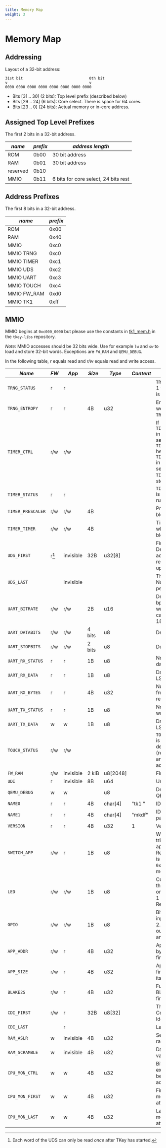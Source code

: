 ```yaml
---
title: Memory Map
weight: 3
---
```


# Memory Map

## Addressing

Layout of a 32-bit address:

```
31st bit                              0th bit
v                                     v
0000 0000 0000 0000 0000 0000 0000 0000
```

- Bits [31 .. 30] (2 bits): Top level prefix (described below)
- Bits [29 .. 24] (6 bits): Core select. There is space for 64 cores.
- Bits [23 ..  0] (24 bits): Actual memory or in-core address.


## Assigned Top Level Prefixes

The first 2 bits in a 32-bit address.

| *name*   | *prefix* | *address length*                     |
|----------|----------|--------------------------------------|
| ROM      | 0b00     | 30 bit address                       |
| RAM      | 0b01     | 30 bit address                       |
| reserved | 0b10     |                                      |
| MMIO     | 0b11     | 6 bits for core select, 24 bits rest |

## Address Prefixes

The first 8 bits in a 32-bit address.

| *name*      | *prefix* |
|-------------|----------|
| ROM         | 0x00     |
| RAM         | 0x40     |
| MMIO        | 0xc0     |
| MMIO TRNG   | 0xc0     |
| MMIO TIMER  | 0xc1     |
| MMIO UDS    | 0xc2     |
| MMIO UART   | 0xc3     |
| MMIO TOUCH  | 0xc4     |
| MMIO FW_RAM | 0xd0     |
| MMIO TK1    | 0xff     |

## MMIO

MMIO begins at `0xc000_0000` but please use the constants in
[tk1_mem.h](https://github.com/tillitis/tkey-libs/blob/main/include/tk1_mem.h)
in the `tkey-libs` repository.

*Note*: MMIO accesses should be 32 bits wide. Use for example `lw` and
`sw` to load and store 32-bit words. Exceptions are `FW_RAM` and
`QEMU_DEBUG`.

In the following table, *r* equals read and *r/w* equals read and
write access.

| *Name*            | *FW*  | *App*     | *Size* | *Type*   | *Content* | *Description*                                                           |
|-------------------|-------|-----------|--------|----------|-----------|-------------------------------------------------------------------------|
| `TRNG_STATUS`     | r     | r         |        |          |           | `TRNG_STATUS_READY_BIT` is 1 when an entropy word is available.         |
| `TRNG_ENTROPY`    | r     | r         | 4B     | u32      |           | Entropy word. Reading a word will clear `TRNG_STATUS`.                  |
| `TIMER_CTRL`      | r/w   | r/w       |        |          |           | If `TIMER_STATUS_RUNNING_BIT` in `TIMER_STATUS` is 0, setting `TIMER_CTRL_START_BIT` here starts the timer. If `TIMER_STATUS_RUNNING_BIT` in `TIMER_STATUS` is 1, setting `TIMER_CTRL_STOP_BIT` here stops the timer. |
| `TIMER_STATUS`    | r     | r         |        |          |           | `TIMER_STATUS_RUNNING_BIT` is 1 when the timer is running.              |
| `TIMER_PRESCALER` | r/w   | r/w       | 4B     |          |           | Prescaler init value. Write blocked when running.                       |
| `TIMER_TIMER`     | r/w   | r/w       | 4B     |          |           | Timer init or current value while running. Write blocked when running.  |
| `UDS_FIRST`       | r[^3] | invisible | 32B     | u32[8]  |           | First word of Unique Device Secret key. Word access only. **Note:** Only readable once per power up. |
| `UDS_LAST`        |       | invisible |        |          |           | The last word of the UDS. Note: Only readable once per power up.        |
| `UART_BITRATE`    | r/w   | r/w       | 2B     | u16      |           | Default 288 (62 500 bps). The bitrate is set by writing the divisor, calculated by: divisor = 18E6 / bps. |
| `UART_DATABITS`   | r/w   | r/w       | 4 bits | u8       |           | Default 8.                                                              |
| `UART_STOPBITS`   | r/w   | r/w       | 2 bits | u8       |           | Default 1.                                                              |
| `UART_RX_STATUS`  | r     | r         | 1B     | u8       |           | Non-zero when there is data to read.                                    |
| `UART_RX_DATA`    | r     | r         | 1B     | u8       |           | Data to read. Only the LSB contains data.                               |
| `UART_RX_BYTES`   | r     | r         | 4B     | u32      |           | Number of bytes received from the host and not yet read by the SW or FW.|
| `UART_TX_STATUS`  | r     | r         | 1B     | u8       |           | Non-zero when it's OK to write data to send.                            |
| `UART_TX_DATA`    | w     | w         | 1B     | u8       |           | Data to send. Only the LSB contains data.                               |
| `TOUCH_STATUS`    | r/w   | r/w       |        |          |           | `TOUCH_STATUS_EVENT_BIT` is 1 when touched. After detecting a touch event (reading a 1), write anything here to acknowledge the event. |
| `FW_RAM`          | r/w   | invisible | 2 kiB  | u8[2048] |           | Firmware-only RAM.                                                      |
| `UDI`             | r     | invisible | 8B     | u64      |           | Unique Device ID (UDI).                                                 |
| `QEMU_DEBUG`      | w     | w         |        | u8       |           | Debug console (only in QEMU)                                            |
| `NAME0`           | r     | r         | 4B     | char[4]  | "tk1 "    | ID of core/stick, first part.                                           |
| `NAME1`           | r     | r         | 4B     | char[4]  | "mkdf"    | ID of core/stick, second part.                                          |
| `VERSION`         | r     | r         | 4B     | u32      | 1         | Version of core/stick.                                                  |
| `SWITCH_APP`      | r/w   | r         | 1B     | u8       |           | Write anything here to trigger the switch to application mode. Reading returns `0` if TKey is in firmware mode, `0xffffffff` if in app mode. |
| `LED`             | r/w   | r/w       | 1B     | u8       |           | Controls the RGB color of the status indicator LED on TKey. Bit 0 is Blue, bit 1 is Green, and bit 2 is Red LED. |
| `GPIO`            | r/w   | r/w       | 1B     | u8       |           | Bits 0 and 1 contain the input level of GPIO 1 and 2. Bits 3 and 4 store the output level of GPIO 3 and 4. |
| `APP_ADDR`        | r/w   | r         | 4B     | u32      |           | App load address, stored by firmware so app can find itself in memory.  |
| `APP_SIZE`        | r/w   | r         | 4B     | u32      |           | App size, stored by firmware so app can read its own size.              |
| `BLAKE2S`         | r/w   | r         | 4B     | u32      |           | Function pointer to a BLAKE2S function in the firmware.                 |
| `CDI_FIRST`       | r/w   | r         | 32B    | u8[32]   |           | The computed Compound Device Identifier (CDI).                          |
| `CDI_LAST`        |       | r         |        |          |           | Last word of CDI.                                                       |
| `RAM_ASLR`        | w     | invisible | 4B     | u32      |           | Seed value for the RAM randomization.                                   |
| `RAM_SCRAMBLE`    | w     | invisible | 4B     | u32      |           | Data scrambling seed value for the RAM.                                 |
| `CPU_MON_CTRL`    | w     | w         | 4B     | u32      |           | Bit 0 enables CPU execution monitor. Can't be unset. Lock addresses.    |
| `CPU_MON_FIRST`   | w     | w         | 4B     | u32      |           | First address of the area monitored for execution attempts.             |
| `CPU_MON_LAST`    | w     | w         | 4B     | u32      |           | Last address of the area monitored for execution attempts.              |

[^3]: Each word of the UDS can only be read *once* after TKey has started.
